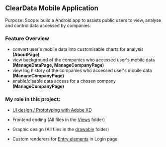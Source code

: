 ## ClearData Mobile Application

Purpose: 
Scope:   build a Android app to assists public users to view, analyse and control data accessed by companies. 

### Feature Overview
* convert user's mobile data into customisable charts for analysis  **(AboutPage)**
* view background of the companies who accessed user's mobile data  **(ManageDataPage, ManageCompanyPage)**
* view log history of the companies who accessed user's mobile data **(ManageCompanyPage)**
* enable/disable data access for a chosen company                   **(ManageCompanyPage)**


### My role in this project: 

* [UI design / Prototyping with Adobe XD](https://xd.adobe.com/view/85b2e459-6308-46c3-948b-b25e30cfd2de-d0e1/)


* Frontend coding (All files in the [Views](https://github.com/NicoleTYF/ClearData-mobile/tree/master/ClearData/ClearData/Views) folder)
* Graphic design (All files in the [drawable](https://github.com/NicoleTYF/ClearData-mobile/tree/master/ClearData/ClearData.Android/Resources/drawable) folder)
* Custom renderers for [Entry elements](https://github.com/NicoleTYF/ClearData-mobile/blob/master/ClearData/ClearData.Android/LoginEntryRenderer.cs) in Login page 
